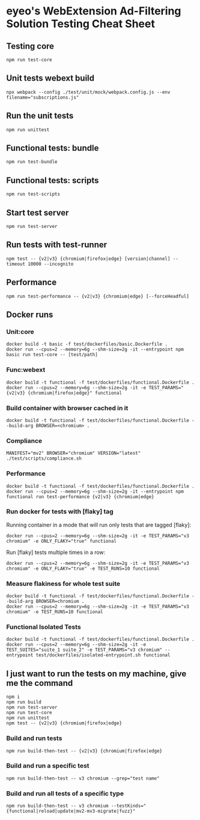 # eyeo's WebExtension Ad-Filtering Solution Testing Cheat Sheet

## Testing core

```
npm run test-core
```

## Unit tests webext build

```
npx webpack --config ./test/unit/mock/webpack.config.js --env filename="subscriptions.js"
```

## Run the unit tests

```
npm run unittest
```

## Functional tests: bundle

```
npm run test-bundle
```

## Functional tests: scripts

```
npm run test-scripts
```

## Start test server

```
npm run test-server
```

## Run tests with test-runner

```
npm test -- {v2|v3} {chromium|firefox|edge} [version|channel] --timeout 10000 --incognito
```

## Performance

```
npm run test-performance -- {v2|v3} {chromium|edge} [--forceHeadful]
```

## Docker runs

### Unit:core

```
docker build -t basic -f test/dockerfiles/basic.Dockerfile .
docker run --cpus=2 --memory=6g --shm-size=2g -it --entrypoint npm basic run test-core -- [test/path]
```

### Func:webext

```
docker build -t functional -f test/dockerfiles/functional.Dockerfile .
docker run --cpus=2 --memory=6g --shm-size=2g -it -e TEST_PARAMS="{v2|v3} {chromium|firefox|edge}" functional
```

### Build container with browser cached in it

```
docker build -t functional -f test/dockerfiles/functional.Dockerfile --build-arg BROWSER=<chromium> .
```

### Compliance

```
MANIFEST="mv2" BROWSER="chromium" VERSION="latest" ./test/scripts/compliance.sh
```

### Performance

```
docker build -t functional -f test/dockerfiles/functional.Dockerfile .
docker run --cpus=2 --memory=6g --shm-size=2g -it --entrypoint npm functional run test-performance {v2|v3} {chromium|edge}
```

### Run docker for tests with [flaky] tag

Running container in a mode that will run only tests that are tagged [flaky]:

```
docker run --cpus=2 --memory=6g --shm-size=2g -it -e TEST_PARAMS="v3 chromium" -e ONLY_FLAKY="true" functional
```

Run [flaky] tests multiple times in a row:

```
docker run --cpus=2 --memory=6g --shm-size=2g -it -e TEST_PARAMS="v3 chromium" -e ONLY_FLAKY="true" -e TEST_RUNS=10 functional
```

### Measure flakiness for whole test suite

```
docker build -t functional -f test/dockerfiles/functional.Dockerfile --build-arg BROWSER=chromium .
docker run --cpus=2 --memory=6g --shm-size=2g -it -e TEST_PARAMS="v3 chromium" -e TEST_RUNS=10 functional
```

### Functional Isolated Tests

```
docker build -t functional -f test/dockerfiles/functional.Dockerfile .
docker run --cpus=2 --memory=6g --shm-size=2g -it -e TEST_SUITES="suite_1 suite_2" -e TEST_PARAMS="v3 chromium" --entrypoint test/dockerfiles/isolated-entrypoint.sh functional
```

## I just want to run the tests on my machine, give me the command

```
npm i
npm run build
npm run test-server
npm run test-core
npm run unittest
npm test -- {v2|v3} {chromium|firefox|edge}
```

### Build and run tests

```
npm run build-then-test -- {v2|v3} {chromium|firefox|edge}
```

### Build and run a specific test

```
npm run build-then-test -- v3 chromium --grep="test name"
```

### Build and run all tests of a specific type

```
npm run build-then-test -- v3 chromium --testKinds="{functional|reload|update|mv2-mv3-migrate|fuzz}"
```
